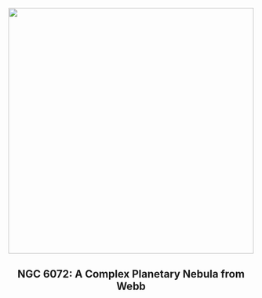 
<p align="center"><img src="https://apod.nasa.gov/apod/image/2508/Ngc6072_webb_960.jpg" width="500" height="500"></p>
<h2 align="center"> NGC 6072: A Complex Planetary Nebula from Webb </h2>
